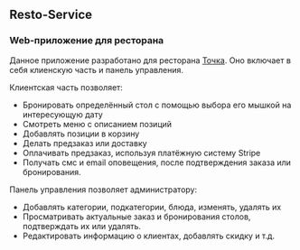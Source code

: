 ## Resto-Service
### Web-приложение для ресторана

Данное приложение разработано для ресторана [Точка](https://vk.com/tochkaobninsk).
Оно включает в себя клиенскую часть и панель управления.

Клиентская часть позволяет:

- Бронировать определённый стол с помощью выбора его мышкой на интересующую дату
- Смотреть меню с описанием позиций
- Добавлять позиции в корзину
- Делать предзаказ или доставку
- Оплачивать предзаказ, используя платёжную систему Stripe
- Получать смс и email оповещения, после подтверждения заказа или бронирования.

Панель управления позволяет администратору:
- Добавлять категории, подкатегории, блюда, изменять, удалять их
- Просматривать актуальные заказ и бронирования столов, подтверждать их или удалять.
- Редактировать информацию о клиентах, добавлять скидку и т.д.
